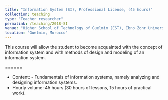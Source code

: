 ```yaml
---
title: "Information System (SI), Professional License, (45 hours)"
collection: teaching
type: "Teacher researcher"
permalink: /teaching/2018-SI
venue: "Higher School of Technology of Guelmim (EST), Ibno Zohr University"
location: "Guelmim, Morocco"
---
```


This course will allow the student to become acquainted with the concept of information system and with methods of design and modeling of an information system.

======
* Content:  - Fundamentals of information systems, namely analyzing and designing information systems.
* Hourly volume: 45 hours (30 hours of lessons, 15 hours of practical work).
